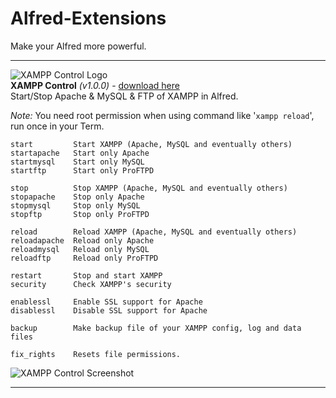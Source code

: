 Alfred-Extensions
=============
Make your Alfred more powerful. 

----

![XAMPP Control Logo](https://github.com/hzlzh/Alfred-Extensions/raw/master/XAMPP%20Control/icon.png 'XAMPP Control for Alfred Logo')  
**XAMPP Control** *(v1.0.0)* - [download here](https://github.com/hzlzh/Alfred-Extensions/raw/master/XAMPP%20Control.alfredextension 'XAMPP Control Download Link')  
Start/Stop Apache & MySQL & FTP of XAMPP in Alfred.

*Note:* You need root permission when using command like '`xampp reload`', run once in your Term.
    
    start         Start XAMPP (Apache, MySQL and eventually others)
    startapache   Start only Apache
    startmysql    Start only MySQL
    startftp      Start only ProFTPD
    
    stop          Stop XAMPP (Apache, MySQL and eventually others)
    stopapache    Stop only Apache
    stopmysql     Stop only MySQL
    stopftp       Stop only ProFTPD
    
    reload        Reload XAMPP (Apache, MySQL and eventually others)
    reloadapache  Reload only Apache
    reloadmysql   Reload only MySQL
    reloadftp     Reload only ProFTPD
    
    restart       Stop and start XAMPP
    security      Check XAMPP's security
    
    enablessl     Enable SSL support for Apache
    disablessl    Disable SSL support for Apache
    
    backup        Make backup file of your XAMPP config, log and data files
    
    fix_rights    Resets file permissions.

![XAMPP Control Screenshot](https://github.com/hzlzh/Alfred-Extensions/raw/master/XAMPP%20Control/screenshot.png 'XAMPP Control for Alfred Screenshot')

----